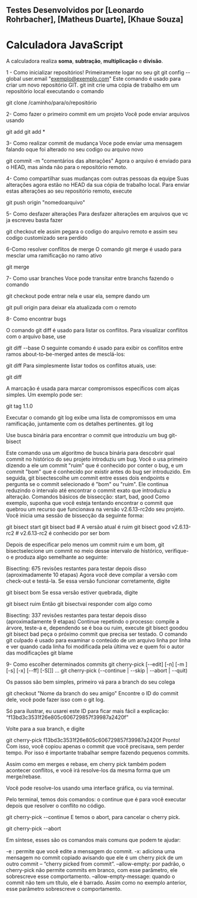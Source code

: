 ## Testes Desenvolvidos por [Leonardo Rohrbacher], [Matheus Duarte], [Khaue Souza]

# Calculadora JavaScript

A calculadora realiza **soma**, **subtração**, **multiplicação** e **divisão**.



1 - Como inicializar repositórios!
Primeiramente logar no seu git 
git config --global user.email "exemplo@exemplo.com"
Este comando é usado para criar um novo repositório GIT.
git init
crie uma cópia de trabalho em um repositório local executando o comando

git clone /caminho/para/o/repositório


2- Como fazer o primeiro commit em um projeto
Você pode enviar arquivos usando

git add <arquivo>
git add *

3- Como realizar commit de mudança
Voce pode enviar uma mensagem falando oque foi alterado no seu codigo ou arquivo novo

git commit -m "comentários das alterações"
Agora o arquivo é enviado para o HEAD, mas ainda não para o repositório remoto.

4- Como compartilhar suas mudanças com outras pessoas da equipe
Suas alterações agora estão no HEAD da sua cópia de trabalho local. Para enviar estas alterações ao seu repositório remoto, execute

git push origin "nomedoarquivo"

5- Como desfazer alterações
Para desfazer alterações em arquivos que vc ja escreveu basta fazer 

git checkout <nome do arquivo>
ele assim pegara o codigo do arquivo remoto e assim seu codigo customizado sera perdido

6-Como resolver conflitos de merge
O comando git merge é usado para mesclar uma ramificação no ramo ativo

git merge <branch-name>

7- Como usar branches
Voce pode transitar entre branchs fazendo o comando 

git checkout <nome da branch>
pode entrar nela e usar ela, sempre dando um

git pull origin <nome da branch>
para deixar ela atualizada com o remoto 

8- Como encontrar bugs
  
O comando git diff é usado para listar os conflitos. Para visualizar conflitos com o arquivo base, use

git diff --base <file-name>
O seguinte comando é usado para exibir os conflitos entre ramos about-to-be-merged antes de mesclá-los:

git diff <source-branch> <target-branch>
Para simplesmente listar todos os conflitos atuais, use:

git diff

A marcação é usada para marcar compromissos específicos com alças simples. Um exemplo pode ser:

git tag 1.1.0 <insert-commitID-here>

Executar o comando git log exibe uma lista de compromissos em uma ramificação, juntamente com os detalhes pertinentes. 
git log

Use busca binária para encontrar o commit que introduziu um bug
git-bisect 

Este comando usa um algoritmo de busca binária para descobrir qual commit no histórico do seu projeto introduziu um bug. Você o usa primeiro dizendo a ele um commit "ruim" que é conhecido por conter o bug, e um commit "bom" que é conhecido por existir antes do bug ser introduzido. Em seguida, git bisectescolhe um commit entre esses dois endpoints e pergunta se o commit selecionado é "bom" ou "ruim". Ele continua reduzindo o intervalo até encontrar o commit exato que introduziu a alteração.
Comandos básicos de bissecção: start, bad, good
Como exemplo, suponha que você esteja tentando encontrar o commit que quebrou um recurso que funcionava na versão v2.6.13-rc2do seu projeto. Você inicia uma sessão de bissecção da seguinte forma:

 git bisect start 
 git bisect bad # A versão atual é ruim 
 git bisect good v2.6.13-rc2 # v2.6.13-rc2 é conhecido por ser bom


Depois de especificar pelo menos um commit ruim e um bom, git bisectselecione um commit no meio desse intervalo de histórico, verifique-o e produza algo semelhante ao seguinte:

Bisecting: 675 revisões restantes para testar depois disso (aproximadamente 10 etapas)
Agora você deve compilar a versão com check-out e testá-la. Se essa versão funcionar corretamente, digite

git bisect bom
Se essa versão estiver quebrada, digite

git bisect ruim
Então git bisectvai responder com algo como

Bisecting: 337 revisões restantes para testar depois disso (aproximadamente 9 etapas)
Continue repetindo o processo: compile a árvore, teste-a e, dependendo se é boa ou ruim, execute git bisect goodou git bisect bad peça o próximo commit que precisa ser testado.
O comando git culpado é usado para examinar o conteúdo de um arquivo linha por linha e ver quando cada linha foi modificada pela última vez e quem foi o autor das modificações
git blame

9- Como escolher determinados commits
git cherry-pick [--edit] [-n] [-m <parent-number>] [-s] [-x] [--ff] [-S[<keyid>]] <commit>…​
git cherry-pick (--continue | --skip | --abort | --quit)


Os passos são bem simples, primeiro vá para a branch do seu colega

git checkout "Nome da branch do seu amigo"
Encontre o ID do commit dele, você pode fazer isso com o git log.

Só para ilustrar, eu usarei este ID para ficar mais fácil a explicação: “f13bd3c3531f26e805c606729857f39987a2420f”

Volte para a sua branch, e digite

git cherry-pick f13bd3c3531f26e805c606729857f39987a2420f
Pronto! Com isso, você copiou apenas o commit que você precisava, sem perder tempo. Por isso é importante trabalhar sempre fazendo pequenos commits.


Assim como em merges e rebase, em cherry pick também podem acontecer conflitos, e você irá resolve-los da mesma forma que um merge/rebase.

Você pode resolve-los usando uma interface gráfica, ou via terminal.

Pelo terminal, temos dois comandos: o continue que é para você executar depois que resolver o conflito no código.

git cherry-pick --continue
E temos o abort, para cancelar o cherry pick.

git cherry-pick --abort

Em síntese, esses são os comandos mais comuns que podem te ajudar:

-e : permite que você edite a mensagem do commit.
-x: adiciona uma mensagem no commit copiado avisando que ele é um cherry pick de um outro commit – “cherry picked from commit”.
–allow-empty: por padrão, o cherry-pick não permite commits em branco, com esse parâmetro, ele sobrescreve esse comportamento.
–allow-empty-message: quando o commit não tem um título, ele é barrado. Assim como no exemplo anterior, esse parâmetro sobrescreve o comportamento.
